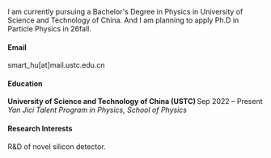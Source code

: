 I am currently pursuing a Bachelor's Degree in Physics in University of Science and Technology of China.
And I am planning to apply Ph.D in Particle Physics in 26fall.

#### Email
smart_hu[at]mail.ustc.edu.cn

#### Education
<div style="display: flex; justify-content: space-between; align-items: baseline;">
  <div>
    <strong>University of Science and Technology of China (USTC)</strong><br>
    <em>Yan Jici Talent Program in Physics, School of Physics</em>
  </div>
  <div style="text-align: right;">
    Sep 2022 – Present
  </div>
</div>

#### Research Interests
R\&D of novel silicon detector.